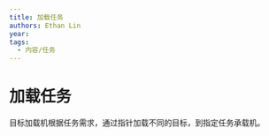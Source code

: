 ```yaml
---
title: 加载任务
authors: Ethan Lin
year:
tags:
  - 内容/任务 
---
```



# 加载任务





目标加载机根据任务需求，通过指针加载不同的目标，到指定任务承载机。